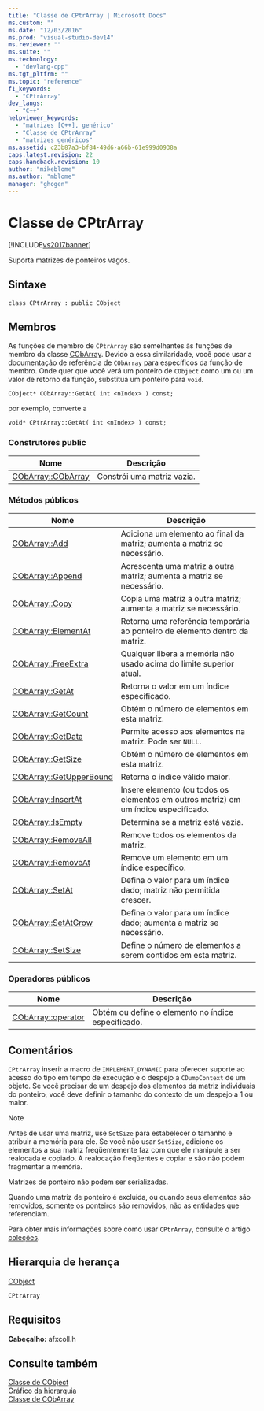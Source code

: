 ```yaml
---
title: "Classe de CPtrArray | Microsoft Docs"
ms.custom: ""
ms.date: "12/03/2016"
ms.prod: "visual-studio-dev14"
ms.reviewer: ""
ms.suite: ""
ms.technology: 
  - "devlang-cpp"
ms.tgt_pltfrm: ""
ms.topic: "reference"
f1_keywords: 
  - "CPtrArray"
dev_langs: 
  - "C++"
helpviewer_keywords: 
  - "matrizes [C++], genérico"
  - "Classe de CPtrArray"
  - "matrizes genéricos"
ms.assetid: c23b87a3-bf84-49d6-a66b-61e999d0938a
caps.latest.revision: 22
caps.handback.revision: 10
author: "mikeblome"
ms.author: "mblome"
manager: "ghogen"
---
```

# Classe de CPtrArray
[!INCLUDE[vs2017banner](../../assembler/inline/includes/vs2017banner.md)]

Suporta matrizes de ponteiros vagos.  
  
## Sintaxe  
  
```  
class CPtrArray : public CObject  
```  
  
## Membros  
 As funções de membro de `CPtrArray` são semelhantes às funções de membro da classe [CObArray](../../mfc/reference/cobarray-class.md).  Devido a essa similaridade, você pode usar a documentação de referência de `CObArray` para específicos da função de membro.  Onde quer que você verá um ponteiro de `CObject` como um ou um valor de retorno da função, substitua um ponteiro para `void`.  
  
 `CObject* CObArray::GetAt( int <nIndex> ) const;`  
  
 por exemplo, converte a  
  
 `void* CPtrArray::GetAt( int <nIndex> ) const;`  
  
### Construtores public  
  
|Nome|Descrição|  
|----------|---------------|  
|[CObArray::CObArray](../Topic/CObArray::CObArray.md)|Constrói uma matriz vazia.|  
  
### Métodos públicos  
  
|Nome|Descrição|  
|----------|---------------|  
|[CObArray::Add](../Topic/CObArray::Add.md)|Adiciona um elemento ao final da matriz; aumenta a matriz se necessário.|  
|[CObArray::Append](../Topic/CObArray::Append.md)|Acrescenta uma matriz a outra matriz; aumenta a matriz se necessário.|  
|[CObArray::Copy](../Topic/CObArray::Copy.md)|Copia uma matriz a outra matriz; aumenta a matriz se necessário.|  
|[CObArray::ElementAt](../Topic/CObArray::ElementAt.md)|Retorna uma referência temporária ao ponteiro de elemento dentro da matriz.|  
|[CObArray::FreeExtra](../Topic/CObArray::FreeExtra.md)|Qualquer libera a memória não usado acima do limite superior atual.|  
|[CObArray::GetAt](../Topic/CObArray::GetAt.md)|Retorna o valor em um índice especificado.|  
|[CObArray::GetCount](../Topic/CObArray::GetCount.md)|Obtém o número de elementos em esta matriz.|  
|[CObArray::GetData](../Topic/CObArray::GetData.md)|Permite acesso aos elementos na matriz.  Pode ser `NULL`.|  
|[CObArray::GetSize](../Topic/CObArray::GetSize.md)|Obtém o número de elementos em esta matriz.|  
|[CObArray::GetUpperBound](../Topic/CObArray::GetUpperBound.md)|Retorna o índice válido maior.|  
|[CObArray::InsertAt](../Topic/CObArray::InsertAt.md)|Insere elemento \(ou todos os elementos em outros matriz\) em um índice especificado.|  
|[CObArray::IsEmpty](../Topic/CObArray::IsEmpty.md)|Determina se a matriz está vazia.|  
|[CObArray::RemoveAll](../Topic/CObArray::RemoveAll.md)|Remove todos os elementos da matriz.|  
|[CObArray::RemoveAt](../Topic/CObArray::RemoveAt.md)|Remove um elemento em um índice específico.|  
|[CObArray::SetAt](../Topic/CObArray::SetAt.md)|Defina o valor para um índice dado; matriz não permitida crescer.|  
|[CObArray::SetAtGrow](../Topic/CObArray::SetAtGrow.md)|Defina o valor para um índice dado; aumenta a matriz se necessário.|  
|[CObArray::SetSize](../Topic/CObArray::SetSize.md)|Define o número de elementos a serem contidos em esta matriz.|  
  
### Operadores públicos  
  
|Nome|Descrição|  
|----------|---------------|  
|[CObArray::operator](../Topic/CObArray::operator.md)|Obtém ou define o elemento no índice especificado.|  
  
## Comentários  
 `CPtrArray` inserir a macro de `IMPLEMENT_DYNAMIC` para oferecer suporte ao acesso do tipo em tempo de execução e o despejo a `CDumpContext` de um objeto.  Se você precisar de um despejo dos elementos da matriz individuais do ponteiro, você deve definir o tamanho do contexto de um despejo a 1 ou maior.  
  
> [!NOTE]
>  Antes de usar uma matriz, use `SetSize` para estabelecer o tamanho e atribuir a memória para ele.  Se você não usar `SetSize`, adicione os elementos a sua matriz freqüentemente faz com que ele manipule a ser realocada e copiado.  A realocação freqüentes e copiar e são não podem fragmentar a memória.  
  
 Matrizes de ponteiro não podem ser serializadas.  
  
 Quando uma matriz de ponteiro é excluída, ou quando seus elementos são removidos, somente os ponteiros são removidos, não as entidades que referenciam.  
  
 Para obter mais informações sobre como usar `CPtrArray`, consulte o artigo [coleções](../../mfc/collections.md).  
  
## Hierarquia de herança  
 [CObject](../Topic/CObject%20Class.md)  
  
 `CPtrArray`  
  
## Requisitos  
 **Cabeçalho:** afxcoll.h  
  
## Consulte também  
 [Classe de CObject](../Topic/CObject%20Class.md)   
 [Gráfico da hierarquia](../../mfc/hierarchy-chart.md)   
 [Classe de CObArray](../../mfc/reference/cobarray-class.md)